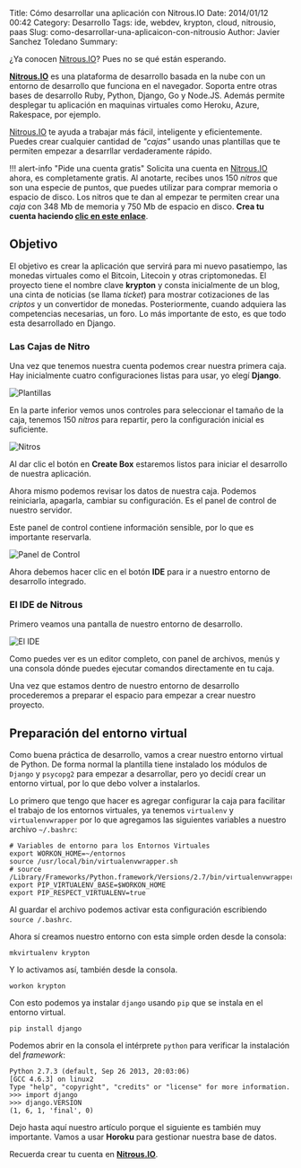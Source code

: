 Title: Cómo desarrollar una aplicación con Nitrous.IO
Date: 2014/01/12 00:42
Category: Desarrollo 
Tags: ide, webdev, krypton, cloud, nitrousio, paas 
Slug: como-desarrollar-una-aplicaicon-con-nitrousio
Author: Javier Sanchez Toledano
Summary: 

¿Ya conocen [Nitrous.IO][nitro]? Pues no se qué están esperando. 

__[Nitrous.IO][nitro]__ es una plataforma de desarrollo basada en la nube con un entorno de desarrollo que funciona en el navegador. Soporta entre otras bases de desarrollo Ruby, Python, Django, Go y Node.JS. Además permite desplegar tu aplicación en maquinas virtuales como Heroku, Azure, Rakespace, por ejemplo.

[Nitrous.IO][nitro] te ayuda a trabajar más fácil, inteligente y eficientemente. Puedes crear cualquier cantidad de _"cajas"_ usando unas plantillas que te permiten empezar a desarrllar verdaderamente rápido.

!!! alert-info "Pide una cuenta gratis"
    Solicita una cuenta en [Nitrous.IO][nitro] ahora, es completamente gratis. Al anotarte, recibes unos 150 _nitros_ que son una especie de puntos, que puedes utilizar para comprar memoria o espacio de disco. Los nitros que te dan al empezar te permiten crear una _caja_ con 348 Mb de memoria y 750 Mb de espacio en disco. __Crea tu cuenta haciendo [clic en este enlace][nitro]__.

## Objetivo

El objetivo es crear la aplicación que servirá para mi nuevo pasatiempo, las monedas virtuales como el Bitcoin, Litecoin y otras criptomonedas. El proyecto tiene el nombre clave __krypton__ y consta inicialmente de un blog, una cinta de noticias (se llama _ticket_) para mostrar cotizaciones de las _criptos_ y un convertidor de monedas. Posteriormente, cuando adquiera las competencias necesarias, un foro. Lo más importante de esto, es que todo esta desarrollado en Django.

### Las Cajas de Nitro

Una vez que tenemos nuestra cuenta podemos crear nuestra primera caja. Hay inicialmente cuatro configuraciones listas para usar, yo elegí __Django__.

![Plantillas](https://dl.dropboxusercontent.com/u/1090580/nspace/201401/nitro01-01-boxes.png)

En la parte inferior vemos unos controles para seleccionar el tamaño de la caja, tenemos 150 _nitros_ para repartir, pero la configuración inicial es suficiente.

![Nitros](https://dl.dropboxusercontent.com/u/1090580/nspace/201401/nitro01-02-boxes.png)

Al dar clic el botón en __Create Box__ estaremos listos para iniciar el desarrollo de nuestra aplicación.

Ahora mismo podemos revisar los datos de nuestra caja. Podemos reiniciarla, apagarla, cambiar su configuración. Es el panel de control de nuestro servidor.

Este panel de control contiene información sensible, por lo que es importante reservarla.

![Panel de Control](https://dl.dropboxusercontent.com/u/1090580/nspace/201401/nitro01-03-boxsettings.png)

Ahora debemos hacer clic en el botón __IDE__ para ir a nuestro entorno de desarrollo integrado.

### El IDE de Nitrous

Primero veamos una pantalla de nuestro entorno de desarrollo.

![El IDE](https://dl.dropboxusercontent.com/u/1090580/nspace/201401/nitro01-04-ide.png)

Como puedes ver es un editor completo, con panel de archivos, menús y una consola dónde puedes ejecutar comandos directamente en tu caja.

[nitro]: http://conxb.com/ns-nitro

Una vez que estamos dentro de nuestro entorno de desarrollo procederemos a preparar el espacio para empezar a crear nuestro proyecto.

## Preparación del entorno virtual

Como buena práctica de desarrollo, vamos a crear nuestro entorno virtual de Python. De forma normal la plantilla tiene instalado los módulos de `Django` y `psycopg2` para empezar a desarrollar, pero yo decidí crear un entorno virtual, por lo que debo volver a instalarlos.

Lo primero que tengo que hacer es agregar configurar la caja para facilitar el trabajo de los entornos virtuales, ya tenemos `virtualenv` y `virtualenvwrapper` por lo que agregamos las siguientes variables a nuestro archivo `~/.bashrc`:

    # Variables de entorno para los Entornos Virtuales
    export WORKON_HOME=~/entornos
    source /usr/local/bin/virtualenvwrapper.sh
    # source /Library/Frameworks/Python.framework/Versions/2.7/bin/virtualenvwrapper.sh
    export PIP_VIRTUALENV_BASE=$WORKON_HOME
    export PIP_RESPECT_VIRTUALENV=true

Al guardar el archivo podemos activar esta configuración escribiendo `source /.bashrc`.

Ahora sí creamos nuestro entorno con esta simple orden desde la consola:

    mkvirtualenv krypton

Y lo activamos así, también desde la consola.

    workon krypton

Con esto podemos ya instalar `django` usando `pip` que se instala en el entorno virtual.

    pip install django

Podemos abrir en la consola el intérprete `python` para verificar la instalación del _framework_:

    Python 2.7.3 (default, Sep 26 2013, 20:03:06) 
    [GCC 4.6.3] on linux2
    Type "help", "copyright", "credits" or "license" for more information.
    >>> import django
    >>> django.VERSION
    (1, 6, 1, 'final', 0)

Dejo hasta aquí nuestro artículo porque el siguiente es también muy importante. Vamos a usar __Horoku__ para gestionar nuestra base de datos.

Recuerda crear tu cuenta en __[Nitrous.IO][nitro]__.
